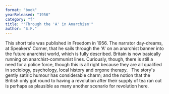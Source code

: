 ```yaml
---
format: "book"
yearReleased: "1956"
category: "f"
title: "'Through the 'A' in Anarchism'"
author: "S.F."
---
```

This short tale was published in Freedom in 1956. The narrator day-dreams, at Speakers' Corner, that he sails through the 'A' on an anarchist banner into the future anarchist world, which is fully described. Britain is now basically running on anarchist-communist lines. Curiously, though, there is still a need for a police force, though this is all right because they are all qualified in sociology, psychology, local history and orgone therapy.
 
The story's gently satiric humour has considerable charm; and the notion that the British only got round to having a revolution after their supply of tea ran out is perhaps as plausible as many another scenario for revolution here.
